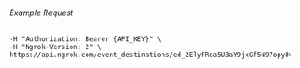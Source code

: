 
###### Example Request
```curl \
-H "Authorization: Bearer {API_KEY}" \
-H "Ngrok-Version: 2" \
https://api.ngrok.com/event_destinations/ed_2ElyFRoa5U3aY9jxGf5N97opy8v
